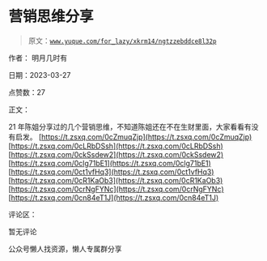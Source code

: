 # 营销思维分享

> 原文：[`www.yuque.com/for_lazy/xkrm14/ngtzzebddce8l32p`](https://www.yuque.com/for_lazy/xkrm14/ngtzzebddce8l32p)



作者： 明月几时有



日期：2023-03-27



点赞数：27



正文：



21 年陈姐分享过的几个营销思维，不知道陈姐还在不在生财里面，大家看看有没有启发。 [https://t.zsxq.com/0cZmuqZjp](https://t.zsxq.com/0cZmuqZjp) [https://t.zsxq.com/0cLRbDSsh](https://t.zsxq.com/0cLRbDSsh) [https://t.zsxq.com/0ckSsdew2](https://t.zsxq.com/0ckSsdew2) [https://t.zsxq.com/0clg71bE1](https://t.zsxq.com/0clg71bE1) [https://t.zsxq.com/0ct1vfHq3](https://t.zsxq.com/0ct1vfHq3) [https://t.zsxq.com/0cR1KaOb3](https://t.zsxq.com/0cR1KaOb3) [https://t.zsxq.com/0crNgFYNc](https://t.zsxq.com/0crNgFYNc) [https://t.zsxq.com/0cn84eT1J](https://t.zsxq.com/0cn84eT1J)



评论区：



暂无评论



公众号懒人找资源，懒人专属群分享

